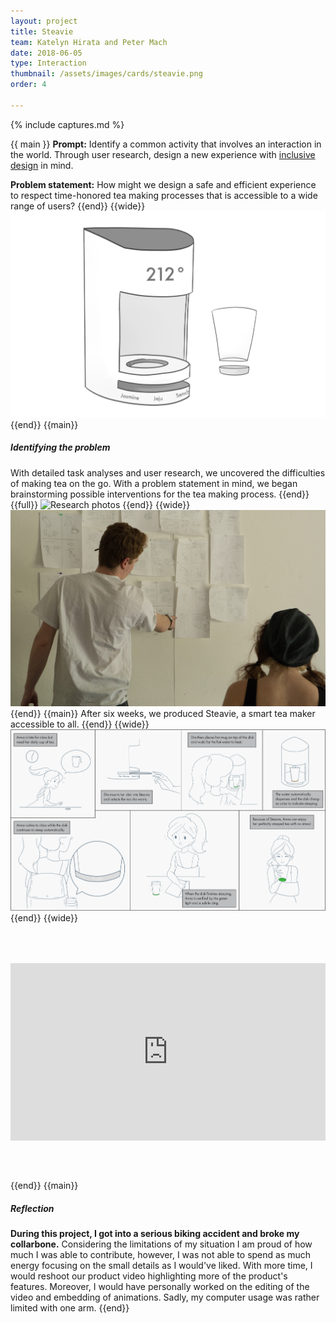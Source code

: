 ```yaml
---
layout: project
title: Steavie
team: Katelyn Hirata and Peter Mach
date: 2018-06-05
type: Interaction
thumbnail: /assets/images/cards/steavie.png
order: 4

---
```

{% include captures.md %}

{{ main }}
**Prompt:** Identify a common activity that involves an interaction in the world. Through user research, design a new experience with [inclusive design](https://www.microsoft.com/design/inclusive/) in mind.

**Problem statement:** How might we design a safe and efficient experience to respect time-honored tea making processes that is accessible to a wide range of users?
{{end}}
{{wide}}
![Concept sketch](/assets/images/projects/steavie/concept-sketch.png)
{{end}}
{{main}}
##### Identifying the problem
With detailed task analyses and user research, we uncovered the difficulties of making tea on the go. With a problem statement in mind, we began brainstorming possible interventions for the tea making process.
{{end}}
{{full}}
![Research photos](/assets/images/projects/steavie/research.png)
{{end}}
{{wide}}
![Ideation](/assets/images/projects/steavie/ideation.jpg)
{{end}}
{{main}}
After six weeks, we produced Steavie, a smart tea maker accessible to all.
{{end}}
{{wide}}
![Final storyboard](/assets/images/projects/steavie/final-storyboard.png)
{{end}}
{{wide}}
<div style="position:relative;padding-top:56.25%;margin-bottom: 4rem;margin-top: 4rem;">
  <iframe src="https://player.vimeo.com/video/299377712" frameborder="0" allowfullscreen
    style="position:absolute;top:0;left:0;width:100%;height:100%;"></iframe>
</div>

{{end}}
{{main}}
##### Reflection
**During this project, I got into a serious biking accident and broke my collarbone.** Considering the limitations of my situation I am proud of how much I was able to contribute, however, I was not able to spend as much energy focusing on the small details as I would've liked. With more time, I would reshoot our product video highlighting more of the product's features. Moreover, I would have personally worked on the editing of the video and embedding of animations. Sadly, my computer usage was rather limited with one arm.
{{end}}